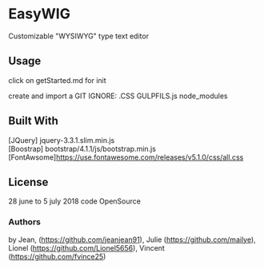 # EasyWIG

Customizable "WYSIWYG" type text editor


## Usage

click on getStarted.md for init



create and import a GIT IGNORE:
.CSS
GULPFILS.js
node_modules


## Built With
[JQuery] jquery-3.3.1.slim.min.js            
[Boostrap] bootstrap/4.1.1/js/bootstrap.min.js 
[FontAwsome]https://use.fontawesome.com/releases/v5.1.0/css/all.css

## License
28 june to 5 july 2018
code OpenSource

### Authors
by Jean, (https://github.com/jeanjean91),
Julie (https://github.com/mailye), 
Lionel (https://github.com/Lionel5656), 
Vincent (https://github.com/fvince25)

